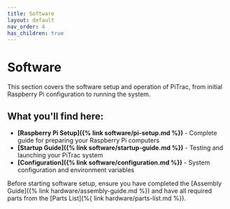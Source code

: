 ```yaml
---
title: Software
layout: default
nav_order: 4
has_children: true
---
```


# Software

This section covers the software setup and operation of PiTrac, from initial Raspberry Pi configuration to running the system.

## What you'll find here:

- **[Raspberry Pi Setup]({% link software/pi-setup.md %})** - Complete guide for preparing your Raspberry Pi computers
- **[Startup Guide]({% link software/startup-guide.md %})** - Testing and launching your PiTrac system
- **[Configuration]({% link software/configuration.md %})** - System configuration and environment variables

Before starting software setup, ensure you have completed the [Assembly Guide]({% link hardware/assembly-guide.md %}) and have all required parts from the [Parts List](%{ link hardware/parts-list.md %}).
